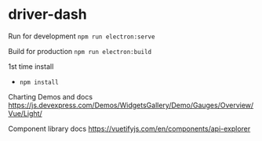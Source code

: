 # driver-dash

Run for development
`npm run electron:serve`

Build for production
`npm run electron:build`



1st time install
 - `npm install`



Charting Demos and docs
https://js.devexpress.com/Demos/WidgetsGallery/Demo/Gauges/Overview/Vue/Light/

Component library docs
https://vuetifyjs.com/en/components/api-explorer